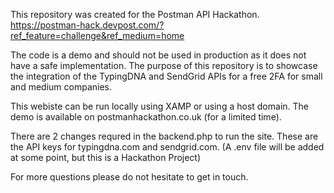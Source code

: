 This repository was created for the Postman API Hackathon.  https://postman-hack.devpost.com/?ref_feature=challenge&ref_medium=home

The code is a demo and should not be used in production as it does not have a safe implementation. The purpose of this repository is to showcase the integration of the TypingDNA and SendGrid APIs for a free 2FA for small and medium companies.

This webiste can be run locally using XAMP or using a host domain. The demo is available on postmanhackathon.co.uk (for a limited time).

There are 2 changes requred in the backend.php to run the site. These are the API keys for typingdna.com and sendgrid.com. (A .env file will be added at some point, but this is a Hackathon Project)

For more questions please do not hesitate to get in touch.
